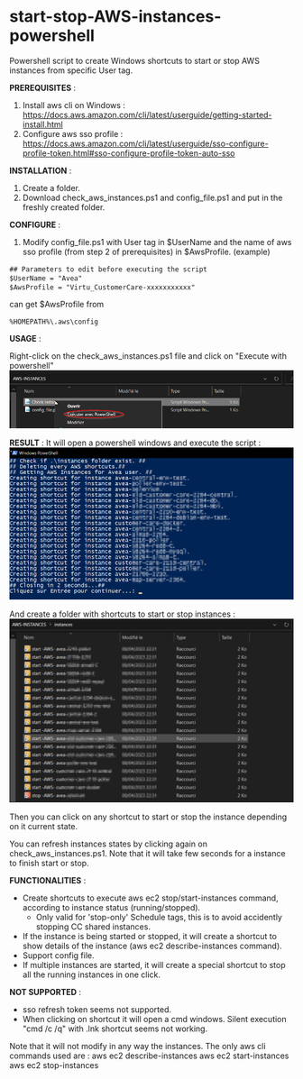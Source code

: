 # start-stop-AWS-instances-powershell
Powershell script to create Windows shortcuts to start or stop AWS instances from specific User tag.

**PREREQUISITES** : 
1) Install aws cli on Windows :
https://docs.aws.amazon.com/cli/latest/userguide/getting-started-install.html
2) Configure aws sso profile :
https://docs.aws.amazon.com/cli/latest/userguide/sso-configure-profile-token.html#sso-configure-profile-token-auto-sso

**INSTALLATION** : 
1) Create a folder.
2) Download check_aws_instances.ps1 and config_file.ps1 and put in the freshly created folder.

**CONFIGURE** : 
1) Modify config_file.ps1 with User tag in $UserName and the name of aws sso profile (from step 2 of prerequisites) in $AwsProfile.
(example)
````
## Parameters to edit before executing the script
$UserName = "Avea"
$AwsProfile = "Virtu_CustomerCare-xxxxxxxxxxx"
````

can get $AwsProfile from 
```
%HOMEPATH%\.aws\config
```

**USAGE** : 

Right-click on the check_aws_instances.ps1 file and click on "Execute with powershell"
![Alt text](https://github.com/alexvea/start-stop-AWS-instances-powershell/blob/main/readme-screenshots/right-click-execute-powershell.png)

**RESULT** :
It will open a powershell windows and execute the script :
![Alt text](https://github.com/alexvea/start-stop-AWS-instances-powershell/blob/main/readme-screenshots/script-result.png)

And create a folder with shortcuts to start or stop instances :
![Alt text](https://github.com/alexvea/start-stop-AWS-instances-powershell/blob/main/readme-screenshots/start-stop-shortcuts.png)

Then you can click on any shortcut to start or stop the instance depending on it current state.

You can refresh instances states by clicking again on check_aws_instances.ps1.
Note that it will take few seconds for a instance to finish start or stop.

**FUNCTIONALITIES** : 

* Create shortcuts to execute aws ec2 stop/start-instances command, according to instance status (running/stopped).
  * Only valid for 'stop-only' Schedule tags, this is to avoid accidently stopping CC shared instances.
* If the instance is being started or stopped, it will create a shortcut to show details of the instance (aws ec2 describe-instances command).
* Support config file.
* If multiple instances are started, it will create a special shortcut to stop all the running instances in one click.


**NOT SUPPORTED** :

* sso refresh token seems not supported.
* When clicking on shortcut it will open a cmd windows. Silent execution "cmd /c /q" with .lnk shortcut seems not working.


Note that it will not modify in any way the instances. The only aws cli commands used are :
aws ec2 describe-instances
aws ec2 start-instances
aws ec2 stop-instances
